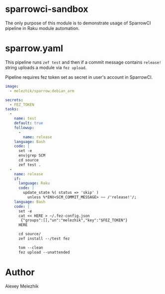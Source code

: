 # sparrowci-sandbox

The only purpose of this module is to demonstrate 
usage of SparrowCI pipeline in Raku module automation.

# sparrow.yaml

This pipeline runs `zef test` and then 
if a commit message contains `release!` string
uploads a module via `fez upload`.

Pipeline requires fez token set as secret
in user's account in SparrowCI.

```yaml
image:
  - melezhik/sparrow:debian_arm

secrets:
  - FEZ_TOKEN
tasks:
  - 
    name: test
    default: true
    followup:
      -
        name: release
    language: Bash
    code: |
      set -e
      env|grep SCM
      cd source
      zef test .
  -
    name: release
    if:
      language: Raku
      code: |
        update_state %( status => 'skip' )
          unless %*ENV<SCM_COMMIT_MESSAGE> ~~ /'release!'/;
    language: Bash
    code: |
      set -e
      cat << HERE > ~/.fez-config.json
       {"groups":[],"un":"melezhik","key":"$FEZ_TOKEN"}
      HERE

      cd source/
      zef install --/test fez

      tom --clean
      fez upload --unattended
```
# Author

Alexey Melezhik
